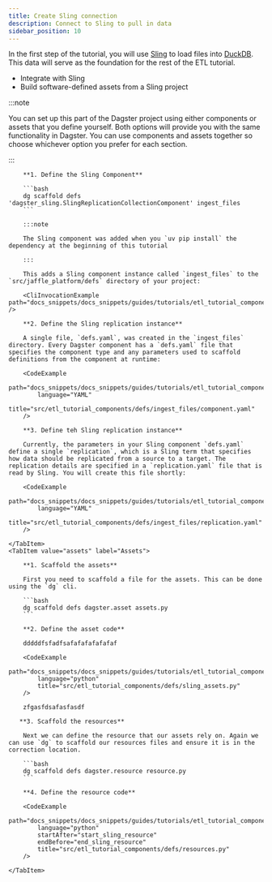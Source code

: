 ```yaml
---
title: Create Sling connection
description: Connect to Sling to pull in data
sidebar_position: 10
---
```


In the first step of the tutorial, you will use [Sling](https://slingdata.io/) to load files into [DuckDB](https://duckdb.org/). This data will serve as the foundation for the rest of the ETL tutorial.

- Integrate with Sling
- Build software-defined assets from a Sling project

:::note

You can set up this part of the Dagster project using either components or assets that you define yourself. Both options will provide you with the same functionality in Dagster. You can use components and assets together so choose whichever option you prefer for each section.

:::

<Tabs>
    <TabItem value="components" label="Components">
        
        **1. Define the Sling Component**

        ```bash
        dg scaffold defs 'dagster_sling.SlingReplicationCollectionComponent' ingest_files
        ```

        :::note

        The Sling component was added when you `uv pip install` the dependency at the beginning of this tutorial

        :::

        This adds a Sling component instance called `ingest_files` to the `src/jaffle_platform/defs` directory of your project:

        <CliInvocationExample path="docs_snippets/docs_snippets/guides/tutorials/etl_tutorial_components/src/etl_tutorial_components/defs/ingest_files/tree.txt" />

        **2. Define the Sling replication instance**

        A single file, `defs.yaml`, was created in the `ingest_files` directory. Every Dagster component has a `defs.yaml` file that specifies the component type and any parameters used to scaffold definitions from the component at runtime:

        <CodeExample
            path="docs_snippets/docs_snippets/guides/tutorials/etl_tutorial_components/src/etl_tutorial_components/defs/ingest_files/component.yaml"
            language="YAML"
            title="src/etl_tutorial_components/defs/ingest_files/component.yaml"
        />

        **3. Define teh Sling replication instance**

        Currently, the parameters in your Sling component `defs.yaml` define a single `replication`, which is a Sling term that specifies how data should be replicated from a source to a target. The replication details are specified in a `replication.yaml` file that is read by Sling. You will create this file shortly:

        <CodeExample
            path="docs_snippets/docs_snippets/guides/tutorials/etl_tutorial_components/src/etl_tutorial_components/defs/ingest_files/replication.yaml"
            language="YAML"
            title="src/etl_tutorial_components/defs/ingest_files/replication.yaml"
        />

    </TabItem>
    <TabItem value="assets" label="Assets">

        **1. Scaffold the assets**

        First you need to scaffold a file for the assets. This can be done using the `dg` cli.

        ```bash
        dg scaffold defs dagster.asset assets.py
        ```

        **2. Define the asset code**

        dddddfsfadfsafafafafafafaf

        <CodeExample
            path="docs_snippets/docs_snippets/guides/tutorials/etl_tutorial_components/src/etl_tutorial_components/defs/sling_assets.py"
            language="python"
            title="src/etl_tutorial_components/defs/sling_assets.py"
        />

        zfgasfdsafasfasdf

       **3. Scaffold the resources**

        Next we can define the resource that our assets rely on. Again we can use `dg` to scaffold our resources files and ensure it is in the correction location.

        ```bash
        dg scaffold defs dagster.resource resource.py
        ```

        **4. Define the resource code**

        <CodeExample
            path="docs_snippets/docs_snippets/guides/tutorials/etl_tutorial_components/_int/resources.py"
            language="python"
            startAfter="start_sling_resource"
            endBefore="end_sling_resource"
            title="src/etl_tutorial_components/defs/resources.py"
        />

    </TabItem>
</Tabs>



